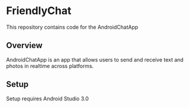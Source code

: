 # FriendlyChat

This repository contains code for the AndroidChatApp
## Overview

AndroidChatApp is an app that allows users to send and receive text and photos in realtime across platforms.

## Setup

Setup requires Android Studio 3.0
